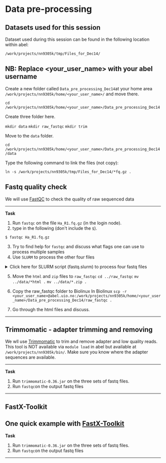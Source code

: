 # Data pre-processing

## Datasets used for this session

Dataset used during this session can be found in the following location within abel:

`/work/projects/nn9305k/tmp/Files_for_Dec14/`

## NB: Replace <your_user_name> with your abel username

Create a new folder called `Data_pre_processing_Dec14`at your home area `/work/projects/nn9305k/home/<your_user_name>/` and move there.

`cd /work/projects/nn9305k/home/<your_user_name>/Data_pre_processing_Dec14`

Create three folder here.

`mkdir data`
`mkdir raw_fastqc`
`mkdir trim`

Move to the `data` folder.

`cd /work/projects/nn9305k/home/<your_user_name>/Data_pre_processing_Dec14/data`

Type the following command to link the files (not copy):

`ln -s /work/projects/nn9305k/tmp/Files_for_Dec14/*fq.gz .`


## Fastq quality check

We will use [FastQC](https://www.bioinformatics.babraham.ac.uk/projects/fastqc/) to check the quality of raw sequenced data 

--------

**Task**
1. Run `fastqc` on the file `Ha_R1.fq.gz` (in the login node).
2. type in the following (don't include the `$`).

```
$ fastqc Ha_R1.fq.gz
```

3. Try to find help for `fastqc` and discuss what flags one can use to process multiple samples
4. Use `SLURM` to process the other four files


<details>
 <summary>Click here for SLURM script (fastq.slurm) to process four fastq files</summary>
  
  \#!/bin/bash
  
  \#
  
  \# Job name:
  
  \#SBATCH --job-name=raw_fastq
  
  \#
  
  \# Project:
  
  \#SBATCH --account=nn9305k
  
  \#
  
  \# Wall clock limit:
  
  \#SBATCH --time=01:00:00
  
  \#
  
  \#SBATCH --ntasks=4
  
  \#
  
  \# Max memory usage:
  
  \## A good suggestion here is 4GB
  
  \#SBATCH --mem-per-cpu=4Gb
  
  \## Set up job environment
  
  source /cluster/bin/jobsetup
  
  module load fastqc
  
  fastqc -t 4 Br_R* Ed_R*
 </details>


5. Move the `html` and `zip` files to `raw_fastqc`
`cd ../raw_fastqc`
`mv ../data/*html .`
`mv ../data/*.zip .`

6. Copy the raw_fastqc folder to Biolinux
In Biolinux 
`scp -r <your_user_name>@abel.uio.no:/work/projects/nn9305k/home/<your_user_name>/Data_pre_processing_Dec14/raw_fastqc .`

7. Go through the html files and discuss.

--------

## Trimmomatic - adapter trimming and removing

We wll use [Trimmomatic](http://www.usadellab.org/cms/index.php?page=trimmomatic) to trim and remove adapter and low quality reads.
This tool is NOT available via `module load` in abel but available at `/work/projects/nn9305k/bin/`. Make sure you know where the adapter sequences are available.

--------

**Task**
1. Run `trimmomatic-0.36.jar` on the three sets of fastq files.
2. Run `fastqc`on the output fastq files
--------

## FastX-Toolkit

One quick example with [FastX-Toolkit](http://hannonlab.cshl.edu/fastx_toolkit/index.html)
--------

**Task**
1. Run `trimmomatic-0.36.jar` on the three sets of fastq files.
2. Run `fastqc`on the output fastq files
--------

